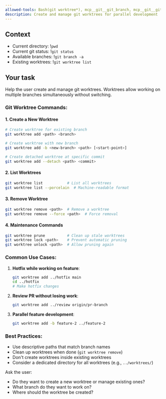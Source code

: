```yaml
---
allowed-tools: Bash(git worktree*), mcp__git__git_branch, mcp__git__git_status, mcp__git__git_log, Bash(ls*), Bash(pwd)
description: Create and manage git worktrees for parallel development
---
```


## Context

- Current directory: !`pwd`
- Current git status: !`git status`
- Available branches: !`git branch -a`
- Existing worktrees: !`git worktree list`

## Your task

Help the user create and manage git worktrees. Worktrees allow working on multiple branches simultaneously without switching.

### Git Worktree Commands:

#### 1. Create a New Worktree

```bash
# Create worktree for existing branch
git worktree add <path> <branch>

# Create worktree with new branch
git worktree add -b <new-branch> <path> [<start-point>]

# Create detached worktree at specific commit
git worktree add --detach <path> <commit>
```

#### 2. List Worktrees

```bash
git worktree list           # List all worktrees
git worktree list --porcelain  # Machine-readable format
```

#### 3. Remove Worktree

```bash
git worktree remove <path>  # Remove a worktree
git worktree remove --force <path>  # Force removal
```

#### 4. Maintenance Commands

```bash
git worktree prune          # Clean up stale worktrees
git worktree lock <path>    # Prevent automatic pruning
git worktree unlock <path>  # Allow pruning again
```

### Common Use Cases:

1. **Hotfix while working on feature**:

   ```bash
   git worktree add ../hotfix main
   cd ../hotfix
   # Make hotfix changes
   ```

2. **Review PR without losing work**:

   ```bash
   git worktree add ../review origin/pr-branch
   ```

3. **Parallel feature development**:
   ```bash
   git worktree add -b feature-2 ../feature-2
   ```

### Best Practices:

- Use descriptive paths that match branch names
- Clean up worktrees when done (`git worktree remove`)
- Don't create worktrees inside existing worktrees
- Consider a dedicated directory for all worktrees (e.g., `../worktrees/`)

Ask the user:

- Do they want to create a new worktree or manage existing ones?
- What branch do they want to work on?
- Where should the worktree be created?
